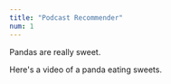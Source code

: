 ```yaml
---
title: "Podcast Recommender"
num: 1
---
```


Pandas are really sweet.

Here's a video of a panda eating sweets.